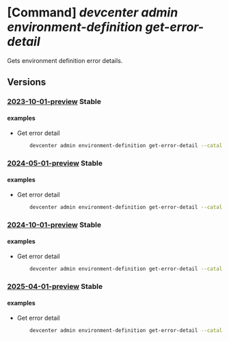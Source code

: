 # [Command] _devcenter admin environment-definition get-error-detail_

Gets environment definition error details.

## Versions

### [2023-10-01-preview](/Resources/mgmt-plane/L3N1YnNjcmlwdGlvbnMve30vcmVzb3VyY2Vncm91cHMve30vcHJvdmlkZXJzL21pY3Jvc29mdC5kZXZjZW50ZXIvZGV2Y2VudGVycy97fS9jYXRhbG9ncy97fS9lbnZpcm9ubWVudGRlZmluaXRpb25zL3t9L2dldGVycm9yZGV0YWlscw==/2023-10-01-preview.xml) **Stable**

<!-- mgmt-plane /subscriptions/{}/resourcegroups/{}/providers/microsoft.devcenter/devcenters/{}/catalogs/{}/environmentdefinitions/{}/geterrordetails 2023-10-01-preview -->

#### examples

- Get error detail
    ```bash
        devcenter admin environment-definition get-error-detail --catalog-name "myCatalog" --dev-center "Contoso" --environment-definition-name "myEnvironmentDefinition" --resource-group "rg1"
    ```

### [2024-05-01-preview](/Resources/mgmt-plane/L3N1YnNjcmlwdGlvbnMve30vcmVzb3VyY2Vncm91cHMve30vcHJvdmlkZXJzL21pY3Jvc29mdC5kZXZjZW50ZXIvZGV2Y2VudGVycy97fS9jYXRhbG9ncy97fS9lbnZpcm9ubWVudGRlZmluaXRpb25zL3t9L2dldGVycm9yZGV0YWlscw==/2024-05-01-preview.xml) **Stable**

<!-- mgmt-plane /subscriptions/{}/resourcegroups/{}/providers/microsoft.devcenter/devcenters/{}/catalogs/{}/environmentdefinitions/{}/geterrordetails 2024-05-01-preview -->

#### examples

- Get error detail
    ```bash
        devcenter admin environment-definition get-error-detail --catalog-name "myCatalog" --dev-center "Contoso" --environment-definition-name "myEnvironmentDefinition" --resource-group "rg1"
    ```

### [2024-10-01-preview](/Resources/mgmt-plane/L3N1YnNjcmlwdGlvbnMve30vcmVzb3VyY2Vncm91cHMve30vcHJvdmlkZXJzL21pY3Jvc29mdC5kZXZjZW50ZXIvZGV2Y2VudGVycy97fS9jYXRhbG9ncy97fS9lbnZpcm9ubWVudGRlZmluaXRpb25zL3t9L2dldGVycm9yZGV0YWlscw==/2024-10-01-preview.xml) **Stable**

<!-- mgmt-plane /subscriptions/{}/resourcegroups/{}/providers/microsoft.devcenter/devcenters/{}/catalogs/{}/environmentdefinitions/{}/geterrordetails 2024-10-01-preview -->

#### examples

- Get error detail
    ```bash
        devcenter admin environment-definition get-error-detail --catalog-name "myCatalog" --dev-center "Contoso" --environment-definition-name "myEnvironmentDefinition" --resource-group "rg1"
    ```

### [2025-04-01-preview](/Resources/mgmt-plane/L3N1YnNjcmlwdGlvbnMve30vcmVzb3VyY2Vncm91cHMve30vcHJvdmlkZXJzL21pY3Jvc29mdC5kZXZjZW50ZXIvZGV2Y2VudGVycy97fS9jYXRhbG9ncy97fS9lbnZpcm9ubWVudGRlZmluaXRpb25zL3t9L2dldGVycm9yZGV0YWlscw==/2025-04-01-preview.xml) **Stable**

<!-- mgmt-plane /subscriptions/{}/resourcegroups/{}/providers/microsoft.devcenter/devcenters/{}/catalogs/{}/environmentdefinitions/{}/geterrordetails 2025-04-01-preview -->

#### examples

- Get error detail
    ```bash
        devcenter admin environment-definition get-error-detail --catalog-name "myCatalog" --dev-center "Contoso" --environment-definition-name "myEnvironmentDefinition" --resource-group "rg1"
    ```
